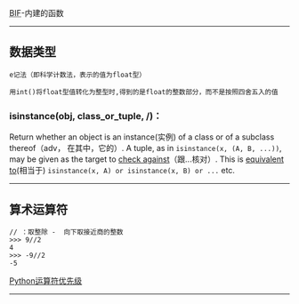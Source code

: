 <abbr title="built-in functions">BIF</abbr>-内建的函数  
***  

## 数据类型  
    e记法（即科学计数法，表示的值为float型）  

    用int()将float型值转化为整型时,得到的是float的整数部分，而不是按照四舍五入的值  

### isinstance(obj, class_or_tuple, /)：
Return whether an object is an instance(实例) of a class or of a subclass thereof（adv， 在其中，它的）.
A tuple, as in ``isinstance(x, (A, B, ...))``, may be given as the target to
<u>check against</u>（跟...核对）. This is <u>equivalent to</u>(相当于) ``isinstance(x, A) or isinstance(x, B)
or ...`` etc.
***  

## 算术运算符  
    // ：取整除 -  向下取接近商的整数  
    >>> 9//2
    4
    >>> -9//2
    -5  
    
[Python运算符优先级](https://www.runoob.com/python3/python3-basic-operators.html)  
***  

